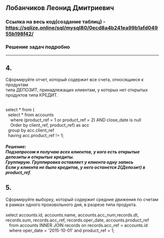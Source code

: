 ## Лобанчиков Леонид Дмитриевич
### Ссылка на весь код(создание таблиц) - https://sqlize.online/sql/mysql80/0ecd8a4b241ea99b1afd04955b198f42/

### Решение задач подробно
***

## 4.
  Сформируйте отчет, который содержит все счета, относящиеся к продуктам <br>типа ДЕПОЗИТ, принадлежащих клиентам, у которых нет открытых продуктов типа КРЕДИТ.<br>
  
<br>select * from (
<br>&nbsp;	select * from accounts
<br>&nbsp;&nbsp;&nbsp;		where (product_ref = 1 or product_ref = 2) AND close_date is null
<br>&nbsp;&nbsp;&nbsp;		Order by client_ref, product_ref) as acc
<br>&nbsp;	group by acc.client_ref
<br>&nbsp;	having acc.product_ref != 1;
##### Решение: <br> Подзапросом я получаю всех клиентов, у кого есть открытые депозиты и открытые кредиты.<br> Группирую. Группировка оставляет у клиента одну запись<br> Если у клиента не было кредитов, у него останется 2(Депозит) в product_ref.

## 5.
Сформируйте выборку, который содержит средние движения по счетам в рамках одного произвольного дня, в разрезе типа продукта.
<br>
<br>select accounts.id, accounts.name, accounts.acc_num,records.dt, records.sum, records.acc_ref, records.oper_date, accounts.product_ref
<br>&nbsp;&nbsp;		from accounts INNER JOIN records on records.acc_ref = accounts.id
<br>&nbsp;&nbsp;	where oper_date = '2015-10-01' and product_ref = 1;
